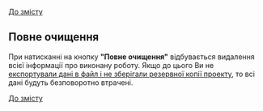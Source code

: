 [До змісту](/service/doc/?cid=stol)
## Повне очищення

При натисканні на кнопку **"Повне очищення"** відбувається видалення всієї інформації про виконану роботу.
Якщо до цього Ви не [експортували дані в файл і не зберігали резервної копії проекту](/service/doc/?cid=stol&s=import-export), то всі дані будуть безповоротно втрачені.

[До змісту](/service/doc/?cid=stol)